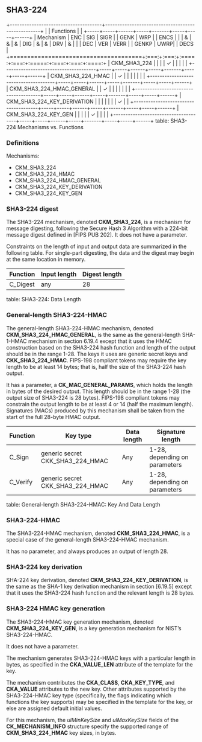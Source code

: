 ## SHA3-224

+--------------------------------------+---------------------------------------------------+
|                                      | Functions                                         |
|                                      +-----+-----+------+-----+-------+-----+-----+------+
| Mechanism                            | ENC | SIG | SIGR |     | GENK  | WRP |     | ENCS |
|                                      |  &  |  &  |  &   | DIG |   &   |  &  | DRV |  &   |
|                                      | DEC | VER | VERR |     | GENKP | UWRP|     | DECS |
+======================================+:===:+:===:+:====:+:===:+:=====:+:===:+:===:+:====:+
| CKM_SHA3_224                         |     |     |      |  ✓  |       |     |     |      |
+--------------------------------------+-----+-----+------+-----+-------+-----+-----+------+
| CKM_SHA3_224_HMAC                    |     |  ✓  |      |     |       |     |     |      |
+--------------------------------------+-----+-----+------+-----+-------+-----+-----+------+
| CKM_SHA3_224_HMAC_GENERAL            |     |  ✓  |      |     |       |     |     |      |
+--------------------------------------+-----+-----+------+-----+-------+-----+-----+------+
| CKM_SHA3_224_KEY_DERIVATION          |     |     |      |     |       |     |  ✓  |      |
+--------------------------------------+-----+-----+------+-----+-------+-----+-----+------+
| CKM_SHA3_224_KEY_GEN                 |     |     |      |     |   ✓   |     |     |      |
+--------------------------------------+-----+-----+------+-----+-------+-----+-----+------+
table: SHA3-224 Mechanisms vs. Functions

### Definitions

Mechanisms:

- CKM_SHA3_224
- CKM_SHA3_224_HMAC
- CKM_SHA3_224_HMAC_GENERAL
- CKM_SHA3_224_KEY_DERIVATION
- CKM_SHA3_224_KEY_GEN

### SHA3-224 digest

The SHA3-224 mechanism, denoted **CKM_SHA3_224**, is a mechanism for message
digesting, following the Secure Hash 3 Algorithm with a 224-bit message digest
defined in [FIPS PUB 202].  It does not have a parameter.

Constraints on the length of input and output data are summarized in the
following table. For single-part digesting, the data and the digest may begin at
the same location in memory.

| Function | Input length | Digest length |
|----------|--------------|---------------|
| C_Digest | any          | 28            |
table: SHA3-224: Data Length

### General-length SHA3-224-HMAC

The general-length SHA3-224-HMAC mechanism, denoted
**CKM_SHA3_224_HMAC_GENERAL**, is the same as the general-length SHA-1-HMAC
mechanism in section 6.19.4 except that it uses the HMAC construction based on
the SHA3-224 hash function and length of the output should be in the range 1-28.
The keys it uses are generic secret keys and **CKK_SHA3_224_HMAC**. FIPS-198
compliant tokens may require the key length to be at least 14 bytes; that is,
half the size of the SHA3-224 hash output.

It has a parameter, a **CK_MAC_GENERAL_PARAMS**, which holds the length in bytes
of the desired output. This length should be in the range 1-28 (the output size
of SHA3-224 is 28 bytes). FIPS-198 compliant tokens may constrain the output
length to be at least 4 or 14 (half the maximum length). Signatures (MACs)
produced by this mechanism shall be taken from the start of the full 28-byte
HMAC output.

| Function | Key type       | Data length | Signature length              |
|----------|----------------|-------------|-------------------------------|
| C_Sign   | generic secret CKK_SHA3_224_HMAC | Any | 1-28, depending on parameters |
| C_Verify | generic secret CKK_SHA3_224_HMAC | Any | 1-28, depending on parameters |
table: General-length SHA3-224-HMAC: Key And Data Length

### SHA3-224-HMAC

The SHA3-224-HMAC mechanism, denoted **CKM_SHA3_224_HMAC**, is a special case of
the general-length SHA3-224-HMAC mechanism.

It has no parameter, and always produces an output of length 28.

### SHA3-224 key derivation

SHA-224 key derivation, denoted **CKM_SHA3_224_KEY_DERIVATION**, is the same as
the SHA-1 key derivation mechanism in section [6.19.5] except that it uses the
SHA3-224 hash function and the relevant length is 28 bytes. 

### SHA3-224 HMAC key generation

The SHA3-224-HMAC key generation mechanism, denoted **CKM_SHA3_224_KEY_GEN**, is
a key generation mechanism for NIST’s SHA3-224-HMAC.

It does not have a parameter.

The mechanism generates SHA3-224-HMAC keys with a particular length in bytes, as
specified in the **CKA_VALUE_LEN** attribute of the template for the key.

The mechanism contributes the **CKA_CLASS**, **CKA_KEY_TYPE**, and **CKA_VALUE**
attributes to the new key. Other attributes supported by the SHA3-224-HMAC key
type (specifically, the flags indicating which functions the key supports) may
be specified in the template for the key, or else are assigned default initial
values.

For this mechanism, the _ulMinKeySize_ and _ulMaxKeySize_ fields of the
**CK_MECHANISM_INFO** structure specify the supported range of
**CKM_SHA3_224_HMAC** key sizes, in bytes.
